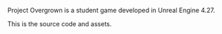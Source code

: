 Project Overgrown is a student game developed in Unreal Engine 4.27.

This is the source code and assets.